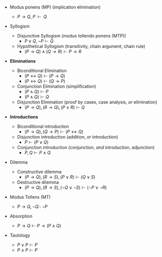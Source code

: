
- Modus ponens (MP) (implication elimination)
	- $P \to Q,\; P\;\; \vdash\;\; Q$
- Syllogism
	- Disjunctive Syllogism (modus tollendo ponens (MTP))
		- $\displaystyle  P\lor Q,\lnot P\vdash Q$
	- Hypothetical Syllogism (transitivity, chain argument, chain rule)
		-  $(P \to Q) \land (Q \to R) \vdash P \to R$ 
- **Eliminations**
	- Biconditional Elimination
		- $\displaystyle  (P\leftrightarrow Q)\vdash (P\to Q)$
		- $\displaystyle  (P\leftrightarrow Q)\vdash (Q\to P)$
	- Conjunction Elimination (simplification)
		- $\displaystyle  (P\land Q)\vdash P$
		- $\displaystyle  (P\land Q)\vdash Q$
	- Disjunction Elimination (proof by cases, case analysis, *or* elimination) 
		- $\displaystyle  (P\to Q),(R\to Q),(P\lor R)\vdash Q$
- **Introductions**
	- Biconditional introduction
		- $\displaystyle  (P\to Q),(Q\to P)\vdash (P\leftrightarrow Q)$
	- Disjunction introduction (addition, *or* introduction)
		- $\displaystyle  P\vdash (P\lor Q)$
	- Conjunction introduction (conjunction, *and* introduction, adjunction)
		- $\displaystyle  P,Q\vdash P\land Q$
- Dilemma
	- Constructive dilemma
		- $\displaystyle  (P\to Q),(R\to S),(P\lor R)\vdash (Q\lor S)$
	- Destructive dilemma
		- $\displaystyle  (P\to Q),(R\to S),(\neg Q\lor \neg S)\vdash (\neg P\lor \neg R)$
- Modus Tollens (MT)
	- $\displaystyle  P\rightarrow Q,\neg Q  \therefore \neg P$
- Absorption
	- $\displaystyle  P\to Q\vdash P\to (P\land Q)$

- Tautology
	- $\displaystyle  P\lor P\vdash P$
	- $\displaystyle  P\land P\vdash P$
